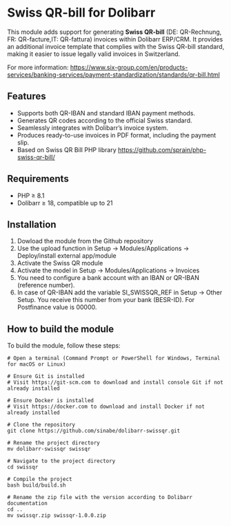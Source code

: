 # Swiss QR-bill for Dolibarr

This module adds support for generating **Swiss QR-bill** (DE: QR-Rechnung, FR: QR-facture,IT: QR-fattura) invoices within Dolibarr ERP/CRM.
It provides an additional invoice template that complies with the Swiss QR-bill standard, making it easier to issue legally valid invoices in Switzerland.

For more information: https://www.six-group.com/en/products-services/banking-services/payment-standardization/standards/qr-bill.html

## Features
- Supports both QR-IBAN and standard IBAN payment methods.
-	Generates QR codes according to the official Swiss standard.
-	Seamlessly integrates with Dolibarr’s invoice system.
-	Produces ready-to-use invoices in PDF format, including the payment slip.
-	Based on Swiss QR Bill PHP library https://github.com/sprain/php-swiss-qr-bill/

## Requirements
-	PHP ≥ 8.1
-	Dolibarr ≥ 18, compatible up to 21

## Installation

1. Dowload the module from the Github repository
2. Use the upload function in Setup -> Modules/Applications -> Deploy/install external app/module
3. Activate the Swiss QR module
4. Activate the model in Setup -> Modules/Applications -> Invoices
5. You need to configure a bank account with an IBAN or QR-IBAN (reference number).
6. In case of QR-IBAN add the variable SI_SWISSQR_REF in Setup -> Other Setup. You receive this number from your bank (BESR-ID). For Postfinance value is 00000.

## How to build the module
To build the module, follow these steps:

```shell
# Open a terminal (Command Prompt or PowerShell for Windows, Terminal for macOS or Linux)

# Ensure Git is installed
# Visit https://git-scm.com to download and install console Git if not already installed

# Ensure Docker is installed
# Visit https://docker.com to download and install Docker if not already installed

# Clone the repository
git clone https://github.com/sinabe/dolibarr-swissqr.git

# Rename the project directory
mv dolibarr-swissqr swissqr

# Navigate to the project directory
cd swissqr

# Compile the project
bash build/build.sh

# Rename the zip file with the version according to Dolibarr documentation
cd ..
mv swissqr.zip swissqr-1.0.0.zip

```
